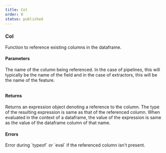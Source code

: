 ```yaml
---
title: Col
order: 0
status: published
---
```


### Col

Function to reference existing columns in the dataframe.

#### Parameters
<Expandable title="name" type="str">
The name of the column being referenced. In the case of pipelines, this will
typically be the name of the field and in the case of extractors, this will
be the name of the feature.
</Expandable>

<pre snippet="api-reference/expressions/basic#expr_col"
    status="success" message="Referencing columns of a dataframe using col">
</pre>

#### Returns
<Expandable type="Expr">
Returns an expression object denoting a reference to the column. The type of
the resulting expression is same as that of the referenced column. When evaluated
in the context of a dataframe, the value of the expression is same as the 
value of the dataframe column of that name.
</Expandable>


#### Errors
<Expandable title="Referenced column not provided">
Error during `typeof` or `eval` if the referenced column isn't present.
</Expandable>
